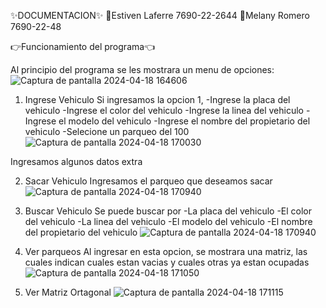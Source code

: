 ✨DOCUMENTACION✨
🦖Estiven Laferre 7690-22-2644
🦕Melany Romero 7690-22-48

👉Funcionamiento del programa👈 

Al principio del programa se les mostrara un menu de opciones:
![Captura de pantalla 2024-04-18 164606](https://github.com/estiven-lg/ProgramacionIIIProyectoII/assets/117334084/aadb3408-9723-4d30-b18b-62ddac8bda8f)
1. Ingrese Vehiculo
Si ingresamos la opcion 1, 
-Ingrese la placa del vehiculo
-Ingrese el color del vehiculo
-Ingrese la linea del vehiculo
-Ingrese el modelo del vehiculo
-Ingrese el nombre del propietario del vehiculo
-Selecione un parqueo del 100
![Captura de pantalla 2024-04-18 170030](https://github.com/estiven-lg/ProgramacionIIIProyectoII/assets/117334084/2c506d9d-0eb3-45c5-94c5-19fbbf834d2a)

Ingresamos algunos datos extra

2. Sacar Vehiculo
Ingresamos el parqueo que deseamos sacar
![Captura de pantalla 2024-04-18 170940](https://github.com/estiven-lg/ProgramacionIIIProyectoII/assets/117334084/c8922770-9dc9-4f87-b41f-4f3fb3d3612c)

3. Buscar Vehiculo
Se puede buscar por
-La placa del vehiculo
-El color del vehiculo
-La linea del vehiculo
-El modelo del vehiculo
-El nombre del propietario del vehiculo
![Captura de pantalla 2024-04-18 170940](https://github.com/estiven-lg/ProgramacionIIIProyectoII/assets/117334084/e62c5a2a-329b-430a-b8e9-9bbf82fe1502)

4. Ver parqueos
Al ingresar en esta opcion, se mostrara una matriz, las cuales indican cuales estan vacias
y cuales otras ya estan ocupadas
![Captura de pantalla 2024-04-18 171050](https://github.com/estiven-lg/ProgramacionIIIProyectoII/assets/117334084/64952d46-98f4-47d3-9296-87871802ff1c)

5. Ver Matriz Ortagonal
![Captura de pantalla 2024-04-18 171115](https://github.com/estiven-lg/ProgramacionIIIProyectoII/assets/117334084/78107f35-eb1f-4cd1-9918-fab15068caab)
